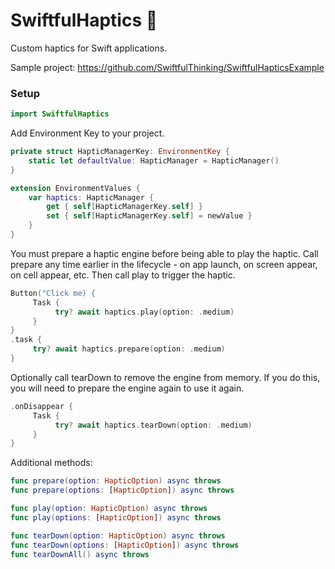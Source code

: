 # SwiftfulHaptics  📳

Custom haptics for Swift applications.

Sample project: https://github.com/SwiftfulThinking/SwiftfulHapticsExample

### Setup

```swift
import SwiftfulHaptics
```

Add Environment Key to your project.

```swift
private struct HapticManagerKey: EnvironmentKey {
    static let defaultValue: HapticManager = HapticManager()
}

extension EnvironmentValues {
    var haptics: HapticManager {
        get { self[HapticManagerKey.self] }
        set { self[HapticManagerKey.self] = newValue }
    }
}
```

You must prepare a haptic engine before being able to play the haptic. 
Call prepare any time earlier in the lifecycle - on app launch, on screen appear, on cell appear, etc.
Then call play to trigger the haptic.

```swift
Button("Click me) {
     Task {
          try? await haptics.play(option: .medium)
     }
}
.task {
     try? await haptics.prepare(option: .medium)
}
```

Optionally call tearDown to remove the engine from memory. If you do this, you will need to prepare the engine again to use it again.

```swift
.onDisappear {
     Task {
          try? await haptics.tearDown(option: .medium)
     }
}
```

Additional methods:

```swift
func prepare(option: HapticOption) async throws
func prepare(options: [HapticOption]) async throws

func play(option: HapticOption) async throws
func play(options: [HapticOption]) async throws

func tearDown(option: HapticOption) async throws
func tearDown(options: [HapticOption]) async throws
func tearDownAll() async throws
```








